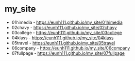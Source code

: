 # my_site
* 01himedia - https://eunh111.github.io/my_site/01himedia
* 02chavy - https://eunh111.github.io/my_site/02chavy
* 03college - https://eunh111.github.io/my_site/03college
* 04klass - https://eunh111.github.io/my_site/04klass
* 05travel - https://eunh111.github.io/my_site/05travel
* 06company - https://eunh111.github.io/my_site/06company
* 07fullpage - https://eunh111.github.io/my_site/07fullpage
